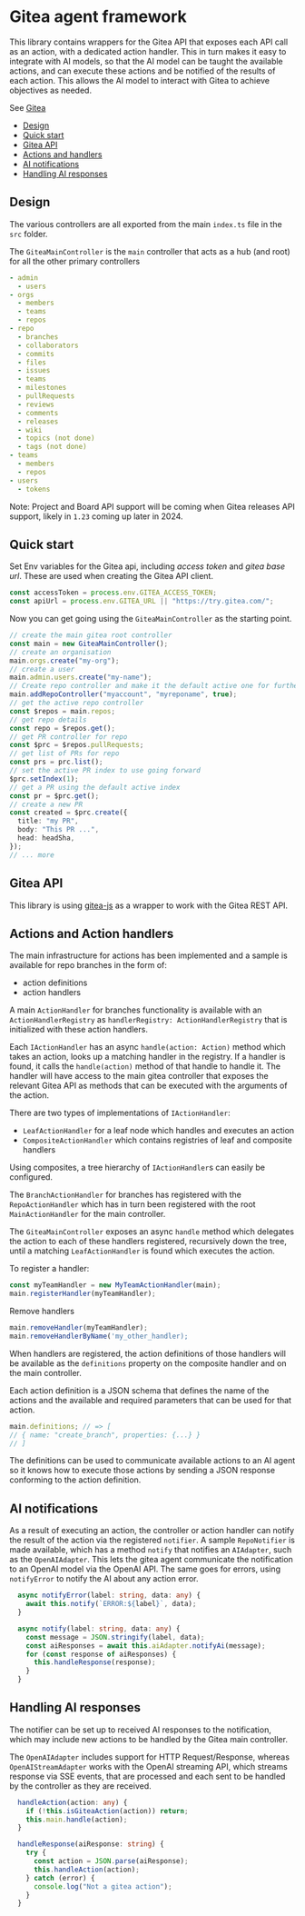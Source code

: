 # Gitea agent framework

This library contains wrappers for the Gitea API that exposes each API call as an action, with a dedicated action handler. This in turn makes it easy to integrate with AI models, so that the AI model can be taught the available actions, and can execute these actions and be notified of the results of each action. This allows the AI model to interact with Gitea to achieve objectives as needed.

See [Gitea](https://github.com/go-gitea/gitea)

- [Design](#design)
- [Quick start](#quick-start)
- [Gitea API](#gitea-api)
- [Actions and handlers](#actions-and-action-handlers)
- [AI notifications](#ai-notifications)
- [Handling AI responses](#handling-ai-responses)

## Design

The various controllers are all exported from the main `index.ts` file in the `src` folder.

The `GiteaMainController` is the `main` controller that acts as a hub (and root) for all the other primary controllers

```yaml
- admin
  - users
- orgs
  - members
  - teams
  - repos
- repo
  - branches
  - collaborators
  - commits
  - files
  - issues
  - teams
  - milestones
  - pullRequests
  - reviews
  - comments
  - releases
  - wiki
  - topics (not done)
  - tags (not done)
- teams
  - members
  - repos
- users
  - tokens
```

Note: Project and Board API support will be coming when Gitea releases API support, likely in `1.23` coming up later in 2024.

## Quick start

Set Env variables for the Gitea api, including _access token_ and _gitea base url_.
These are used when creating the Gitea API client.

```ts
const accessToken = process.env.GITEA_ACCESS_TOKEN;
const apiUrl = process.env.GITEA_URL || "https://try.gitea.com/";
```

Now you can get going using the `GiteaMainController` as the starting point.

```ts
// create the main gitea root controller
const main = new GiteaMainController();
// create an organisation
main.orgs.create("my-org");
// create a user
main.admin.users.create("my-name");
// Create repo controller and make it the default active one for further API calls
main.addRepoController("myaccount", "myreponame", true);
// get the active repo controller
const $repos = main.repos;
// get repo details
const repo = $repos.get();
// get PR controller for repo
const $prc = $repos.pullRequests;
// get list of PRs for repo
const prs = prc.list();
// set the active PR index to use going forward
$prc.setIndex(1);
// get a PR using the default active index
const pr = $prc.get();
// create a new PR
const created = $prc.create({
  title: "my PR",
  body: "This PR ...",
  head: headSha,
});
// ... more
```

## Gitea API

This library is using [gitea-js](https://www.npmjs.com/package/gitea-js) as a wrapper to work with the Gitea REST API.

## Actions and Action handlers

The main infrastructure for actions has been implemented and a sample is available for repo branches in the form of:

- action definitions
- action handlers

A main `ActionHandler` for branches functionality is available with an `ActionHandlerRegistry` as `handlerRegistry: ActionHandlerRegistry` that is initialized with these action handlers.

Each `IActionHandler` has an async `handle(action: Action)` method which takes an action, looks up a matching handler in the registry. If a handler is found, it calls the `handle(action)` method of that handle to handle it. The handler will have access to the main gitea controller that exposes the relevant Gitea API as methods that can be executed with the arguments of the action.

There are two types of implementations of `IActionHandler`:

- `LeafActionHandler` for a leaf node which handles and executes an action
- `CompositeActionHandler` which contains registries of leaf and composite handlers

Using composites, a tree hierarchy of `IActionHandler`s can easily be configured.

The `BranchActionHandler` for branches has registered with the `RepoActionHandler` which has in turn been registered with the root `MainActionHandler` for the main controller.

The `GiteaMainController` exposes an async `handle` method which delegates the action to each of these handlers registered, recursively down the tree, until a matching `LeafActionHandler` is found which executes the action.

To register a handler:

```ts
const myTeamHandler = new MyTeamActionHandler(main);
main.registerHandler(myTeamHandler);
```

Remove handlers

```ts
main.removeHandler(myTeamHandler);
main.removeHandlerByName('my_other_handler);
```

When handlers are registered, the action definitions of those handlers will be available as the `definitions` property on the composite handler and on the main controller.

Each action definition is a JSON schema that defines the name of the actions and the available and required parameters that can be used for that action.

```ts
main.definitions; // => [
// { name: "create_branch", properties: {...} }
// ]
```

The definitions can be used to communicate available actions to an AI agent so it knows how to execute those actions by sending a JSON response conforming to the action definition.

## AI notifications

As a result of executing an action, the controller or action handler can notify the result of the action via the registered `notifier`. A sample `RepoNotifier` is made available, which has a method `notify` that notifies an `AIAdapter`, such as the `OpenAIAdapter`.
This lets the gitea agent communicate the notification to an OpenAI model via the OpenAI API.
The same goes for errors, using `notifyError` to notify the AI about any action error.

```ts
  async notifyError(label: string, data: any) {
    await this.notify(`ERROR:${label}`, data);
  }

  async notify(label: string, data: any) {
    const message = JSON.stringify(label, data);
    const aiResponses = await this.aiAdapter.notifyAi(message);
    for (const response of aiResponses) {
      this.handleResponse(response);
    }
  }
```

## Handling AI responses

The notifier can be set up to received AI responses to the notification, which may include new actions to be handled by the Gitea main controller.

The `OpenAIAdapter` includes support for HTTP Request/Response, whereas `OpenAIStreamAdapter` works with the OpenAI streaming API, which streams response via SSE events, that are processed and each sent to be handled by the controller as they are received.

```ts
  handleAction(action: any) {
    if (!this.isGiteaAction(action)) return;
    this.main.handle(action);
  }

  handleResponse(aiResponse: string) {
    try {
      const action = JSON.parse(aiResponse);
      this.handleAction(action);
    } catch (error) {
      console.log("Not a gitea action");
    }
  }
```
